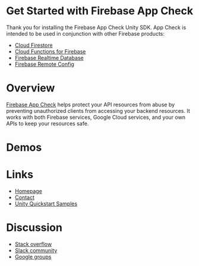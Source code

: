Get Started with Firebase App Check
===================================

Thank you for installing the Firebase App Check Unity SDK. App Check
is intended to be used in conjunction with other Firebase products:

* [Cloud Firestore](https://firebase.google.com/products/firestore/)
* [Cloud Functions for Firebase](https://firebase.google.com/products/functions/)
* [Firebase Realtime Database](https://firebase.google.com/products/realtime-database/)
* [Firebase Remote Config](https://firebase.google.com/products/remote-config/)

# Overview

[Firebase App Check](https://firebase.google.com/docs/app-check/)
helps protect your API resources from abuse by preventing unauthorized clients
from accessing your backend resources. It works with both Firebase services,
Google Cloud services, and your own APIs to keep your resources safe.

# Demos



# Links

* [Homepage](https://firebase.google.com/games/)
* [Contact](https://firebase.google.com/support/contact/)
* [Unity Quickstart Samples](https://github.com/firebase/quickstart-unity)

# Discussion

* [Stack overflow](https://stackoverflow.com/questions/tagged/firebase)
* [Slack community](https://firebase-community.slack.com/)
* [Google groups](https://groups.google.com/forum/#!forum/firebase-talk)
